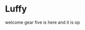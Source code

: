 # Luffy
welcome
gear five is here and it is op 
 
 
  
  
    
                
              
                      
                                
                 
                      
         
   
 
 
